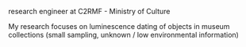 research engineer at C2RMF - Ministry of Culture

My research focuses on luminescence dating of objects in museum collections (small sampling, unknown / low environmental information)


